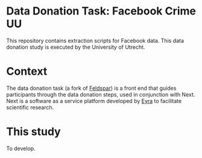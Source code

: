 # Data Donation Task: Facebook Crime UU
This repository contains extraction scripts for Facebook data. This data donation study is executed by the University of Utrecht. 

# Context

The data donation task (a fork of [Feldspar](https://github.com/eyra/feldspar)) is a front end that guides participants through the data donation steps, used in conjunction with Next.
Next is a software as a service platform developed by [Eyra](https://eyra.co/) to facilitate scientific research.

# This study

To develop.
